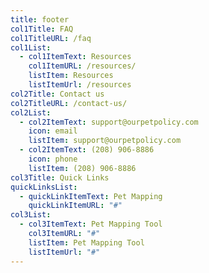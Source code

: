 ```yaml
---
title: footer
col1Title: FAQ
col1TitleURL: /faq
col1List:
  - col1ItemText: Resources
    col1ItemURL: /resources/
    listItem: Resources
    listItemUrl: /resources
col2Title: Contact us
col2TitleURL: /contact-us/
col2List:
  - col2ItemText: support@ourpetpolicy.com
    icon: email
    listItem: support@ourpetpolicy.com
  - col2ItemText: (208) 906-8886
    icon: phone
    listItem: (208) 906-8886
col3Title: Quick Links
quickLinksList:
  - quickLinkItemText: Pet Mapping
    quickLinkItemURL: "#"
col3List:
  - col3ItemText: Pet Mapping Tool
    col3ItemURL: "#"
    listItem: Pet Mapping Tool
    listItemUrl: "#"
---
```

